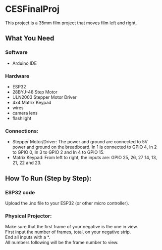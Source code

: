 # CESFinalProj
This project is a 35mm film project that moves film left and right.

## What You Need 
### Software
- Arduino IDE
### Hardware
- ESP32
- 28BYJ-48 Step Motor
- ULN2003 Stepper Motor Driver
- 4x4 Matrix Keypad
- wires
- camera lens
- flashlight

### Connections:
- Stepper Motor/Driver: The power and ground are connected to 5V power and ground on the breadboard. In 1 is connected to GPIO 4, In 2 to GPIO 0, In 3 to GPIO 2 and In 4 to GPIO 15.<br>
- Matrix Keypad: From left to right, the inputs are: GPIO 25, 26, 27 14, 13, 21, 22 and 23. <br>

## How To Run (Step by Step):
### ESP32 code
Upload the .ino file to your ESP32 (or other micro controller).<br>
### Physical Projector:
Make sure that the first frame of your negative is the one in view.<br>
First input the number of frames, total, on your negative strip. <br>
End all inputs with a *.<br>
All numbers following will be the frame number to view.<br>
